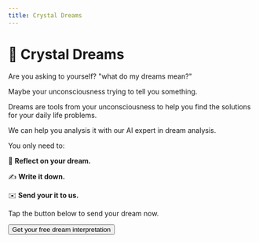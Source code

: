 ```yaml
---
title: Crystal Dreams
---
```


# **🔮 Crystal Dreams**

Are you asking to yourself? "what do my dreams mean?"

Maybe your unconsciousness trying to tell you something.

Dreams are tools from your unconsciousness to help you find the solutions for your daily life problems. 

We can help you analysis it with our AI expert in dream analysis.

You only need to:

🤔 **Reflect on your dream.**

✍️ **Write it down.** 

✉️ **Send your it to us.**

Tap the button below to send your dream now.

<a href="https://gbv72db7eem.typeform.com/to/bSGnUlg7">
  <button type="button" class="btn btn-dark">
    Get your free dream interpretation
  </button>
</a>

